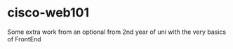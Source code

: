 # cisco-web101
Some extra work from an optional from 2nd year of uni with the very basics of FrontEnd
